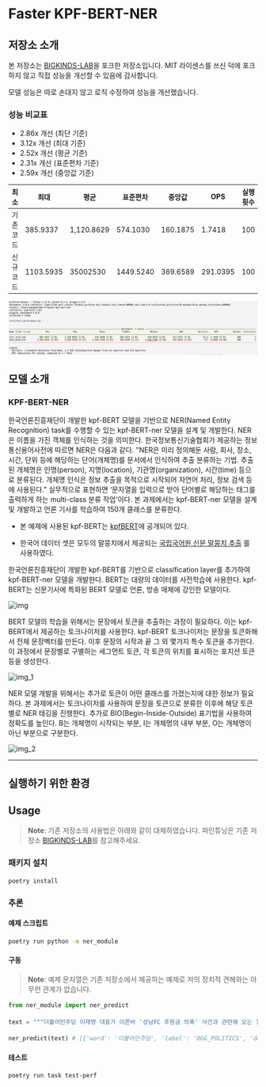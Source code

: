 # Faster KPF-BERT-NER

## 저장소 소개

본 저장소는 [BIGKINDS-LAB](https://github.com/KPF-bigkinds/BIGKINDS-LAB/tree/main)을 포크한 저장소입니다. MIT 라이센스를 쓰신 덕에 포크하지 않고 직접 성능을 개선할 수 있음에 감사합니다.

모델 성능은 따로 손대지 않고 로직 수정하여 성능을 개선했습니다.

### 성능 비교표

- 2.86x 개선 (최단 기준)
- 3.12x 개선 (최대 기준)
- 2.52x 개선 (평균 기준)
- 2.31x 개선 (표준편차 기준)
- 2.59x 개선 (중앙값 기준)

| 최소 | 최대 | 평균 | 표준편차 | 중앙값 | OPS | 실행횟수
| --- | --- | --- | --- | --- | --- | ---
| 기존 코드 | 385.9337 | 1,120.8629 | 574.1030 | 160.1875 | 1.7418 | 100
| 신규 코드 | 1103.5935 | 35002530 | 1449.5240 | 369.6589 | 291.0395 | 100

![img](benchmark_result.png)

## 모델 소개

### KPF-BERT-NER

한국언론진흥재단이 개발한 kpf-BERT 모델을 기반으로 NER(Named Entity Recognition) task를 수행할 수 있는 kpf-BERT-ner 모델을 설계 및 개발한다. NER은 이름을 가진 객체를 인식하는 것을 의미한다. 한국정보통신기술협회가 제공하는 정보통신용어사전에 따르면 NER은 다음과 같다.
"NER은 미리 정의해둔 사람, 회사, 장소, 시간, 단위 등에 해당하는 단어(개체명)를 문서에서 인식하여 추출 분류하는 기법. 추출된 개체명은 인명(person), 지명(location), 기관명(organization), 시간(time) 등으로 분류된다. 개체명 인식은 정보 추출을 목적으로 시작되어 자연어 처리, 정보 검색 등에 사용된다."
실무적으로 표현하면 ‘문자열을 입력으로 받아 단어별로 해당하는 태그를 출력하게 하는 multi-class 분류 작업’이다. 본 과제에서는 kpf-BERT-ner 모델을 설계 및 개발하고 언론 기사를 학습하여 150개 클래스를 분류한다.

- 본 예제에 사용된 kpf-BERT는 [kpfBERT](https://github.com/KPFBERT/kpfbert)에 공개되어 있다.

- 한국어 데이터 셋은 모두의 말뭉치에서 제공되는 [국립국어원 신문 말뭉치 추출](https://corpus.korean.go.kr/request/reausetMain.do) 를 사용하였다.

한국언론진흥재단이 개발한 kpf-BERT를 기반으로 classification layer를 추가하여 kpf-BERT-ner 모델을 개발한다.
BERT는 대량의 데이터를 사전학습에 사용한다.
kpf-BERT는 신문기사에 특화된 BERT 모델로 언론, 방송 매체에 강인한 모델이다.

![img](https://user-images.githubusercontent.com/87846939/221456330-a2683b07-b48b-496f-9f81-caa0147aef2b.png)

BERT 모델의 학습을 위해서는 문장에서 토큰을 추출하는 과정이 필요하다.
이는 kpf-BERT에서 제공하는 토크나이저를 사용한다.
kpf-BERT 토크나이저는 문장을 토큰화해서 전체 문장벡터를 만든다.
이후 문장의 시작과 끝 그 외 몇가지 특수 토큰을 추가한다.
이 과정에서 문장별로 구별하는 세그먼트 토큰, 각 토큰의 위치를 표시하는 포지션 토큰 등을 생성한다.

![img_1](https://user-images.githubusercontent.com/87846939/221456315-c262d276-cf41-4dc0-9b9b-46375aa6dfd4.png)

NER 모델 개발을 위해서는 추가로 토큰이 어떤 클래스를 가졌는지에 대한 정보가 필요하다.
본 과제에서는 토크나이저를 사용하여 문장을 토큰으로 분류한 이후에 해당 토큰별로 NER 태깅을 진행한다.
추가로 BIO(Begin-Inside-Outside) 표기법을 사용하여 정확도를 높인다.
B는 개체명이 시작되는 부분, I는 개체명의 내부 부분, O는 개체명이 아닌 부분으로 구분한다.

![img_2](https://user-images.githubusercontent.com/87846939/221456304-0bc8462f-772c-4882-a973-778b70b92d4e.png)

---

## 실행하기 위한 환경

## Usage

> **Note**: 기존 저장소의 사용법은 아래와 같이 대체하였습니다. 파인튜닝은 기존 저장소 [BIGKINDS-LAB](https://github.com/KPF-bigkinds/BIGKINDS-LAB/tree/main)를 참고해주세요.

### 패키지 설치

```sh
poetry install
```

### 추론

#### 예제 스크립트

```sh
poetry run python -m ner_module
```

#### 구동

> **Note**: 예제 문자열은 기존 저장소에서 제공하는 예제로 저의 정치적 견해와는 아무런 관계가 없습니다.
  
```py
from ner_module import ner_predict

text = """더불어민주당 이재명 대표가 이른바 '성남FC 후원금 의혹' 사건과 관련해 오는 10일 검찰에 출석해 조사를 받는다. (...)"""

ner_predict(text) # [{'word': '더불어민주당', 'label': 'OGG_POLITICS', 'desc': '정부 행정'}, (...)]
```

#### 테스트

```sh
poetry run task test-perf
```

